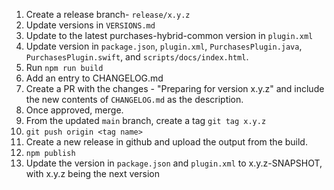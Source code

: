1. Create a release branch- `release/x.y.z`
1. Update versions in `VERSIONS.md`
1. Update to the latest purchases-hybrid-common version in `plugin.xml`
1. Update version in `package.json`, `plugin.xml`, `PurchasesPlugin.java`, `PurchasesPlugin.swift`, and `scripts/docs/index.html`.
1. Run `npm run build`
1. Add an entry to CHANGELOG.md
1. Create a PR with the changes - "Preparing for version x.y.z" and include the new contents of `CHANGELOG.md` as the description.
1. Once approved, merge.
1. From the updated `main` branch, create a tag `git tag x.y.z`
1. `git push origin <tag name>`
1. Create a new release in github and upload the output from the build.
1. `npm publish`
1. Update the version in `package.json` and `plugin.xml` to x.y.z-SNAPSHOT, with x.y.z being the next version
